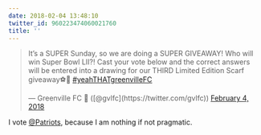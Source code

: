 ```yaml
---
date: 2018-02-04 13:48:10
twitter_id: 960223474060021760
title: ''
---
```


<blockquote class="twitter-tweet"><p lang="en" dir="ltr">It’s a SUPER Sunday, so we are doing a SUPER GIVEAWAY! Who will win Super Bowl LII?! Cast your vote below and the correct answers will be entered into a drawing for our THIRD Limited Edition Scarf giveaway⚽️🏉 <a href="https://twitter.com/hashtag/yeahTHATgreenvilleFC?src=hash&amp;ref_src=twsrc%5Etfw">#yeahTHATgreenvilleFC</a></p>&mdash; Greenville FC 🔰 ([@gvlfc](https://twitter.com/gvlfc)) <a href="https://twitter.com/gvlfc/status/960211453717483521?ref_src=twsrc%5Etfw">February 4, 2018</a></blockquote>
<script async src="https://platform.twitter.com/widgets.js" charset="utf-8"></script>

I vote [@Patriots](https://twitter.com/Patriots), because I am nothing if not pragmatic.
